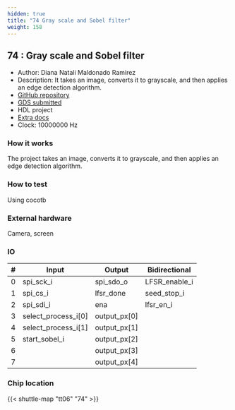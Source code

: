 ```yaml
---
hidden: true
title: "74 Gray scale and Sobel filter"
weight: 158
---
```


## 74 : Gray scale and Sobel filter

* Author: Diana Natali Maldonado Ramirez
* Description: It takes an image, converts it to grayscale, and then applies an edge detection algorithm.
* [GitHub repository](https://github.com/DianaNatali/tt06_grayscale_sobel)
* [GDS submitted](https://github.com/DianaNatali/tt06_grayscale_sobel/actions/runs/8758823349)
* HDL project
* [Extra docs]()
* Clock: 10000000 Hz

<!---

This file is used to generate your project datasheet. Please fill in the information below and delete any unused
sections.

You can also include images in this folder and reference them in the markdown. Each image must be less than
512 kb in size, and the combined size of all images must be less than 1 MB.
-->


### How it works

The project takes an image, converts it to grayscale, and then applies an edge detection algorithm.

### How to test

Using cocotb

### External hardware

Camera, screen


### IO

| #             | Input    | Output   | Bidirectional   |
| ------------- | -------- | -------- | --------------- |
| 0 | spi_sck_i  | spi_sdo_o  | LFSR_enable_i        |
| 1 | spi_cs_i  | lfsr_done  | seed_stop_i        |
| 2 | spi_sdi_i  | ena  | lfsr_en_i        |
| 3 | select_process_i[0]  | output_px[0]  |         |
| 4 | select_process_i[1]  | output_px[1]  |         |
| 5 | start_sobel_i  | output_px[2]  |         |
| 6 |   | output_px[3]  |         |
| 7 |   | output_px[4]  |         |


### Chip location

{{< shuttle-map "tt06" "74" >}}
